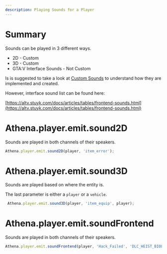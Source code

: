 ```yaml
---
description: Playing Sounds for a Player
---
```


# Summary

Sounds can be played in 3 different ways.

* 2D - Custom
* 3D - Custom
* GTA:V Interface Sounds - Not Custom

Is is suggested to take a look at [Custom Sounds](../misc/createCustomSounds.md) to understand how they are implemented and created.

However, interface sound list can be found here:

[https://altv.stuyk.com/docs/articles/tables/frontend-sounds.html](https://altv.stuyk.com/docs/articles/tables/frontend-sounds.html)

# Athena.player.emit.sound2D

Sounds are played in both channels of their speakers.

```typescript
Athena.player.emit.sound2D(player, 'item_error');
```

# Athena.player.emit.sound3D

Sounds are played based on where the entity is.

The last parameter is either a `player` or a `vehicle`.

```typescript
 Athena.player.emit.sound3D(player, 'item_equip', player);
```

# Athena.player.emit.soundFrontend

Sounds are played in both channels of their speakers.

```typescript
Athena.player.emit.soundFrontend(player, 'Hack_Failed', 'DLC_HEIST_BIOLAB_PREP_HACKING_SOUNDS');
```